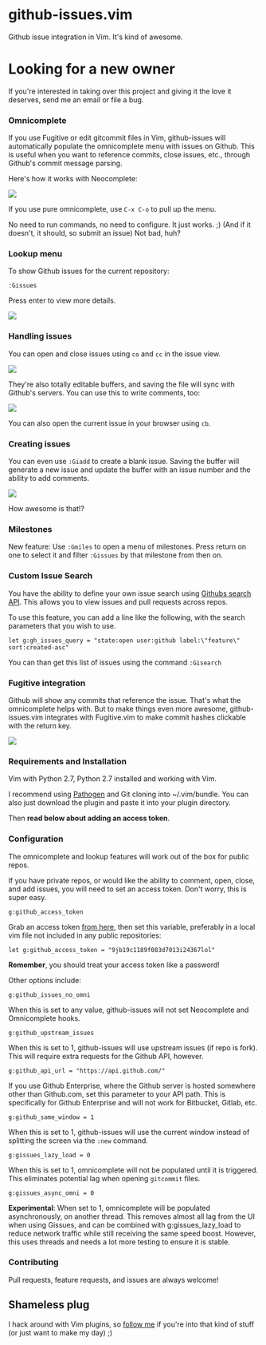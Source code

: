 github-issues.vim
=================

Github issue integration in Vim. It's kind of awesome.

# Looking for a new owner

If you're interested in taking over this project and giving it the love it deserves, send me an email or file a bug.

### Omnicomplete

If you use Fugitive or edit gitcommit files in Vim, github-issues will automatically populate the omnicomplete menu with issues on Github. This is useful when you want to reference commits, close issues, etc., through Github's commit message parsing.

Here's how it works with Neocomplete:

<img src='https://jaxbot.me/pics/vim/vim_gissues2.gif'>

If you use pure omnicomplete, use `C-x C-o` to pull up the menu.

No need to run commands, no need to configure. It just works. ;) (And if it doesn't, it should, so submit an issue) Not bad, huh?

### Lookup menu

To show Github issues for the current repository:
```
:Gissues
```

Press enter to view more details.

<img src='https://jaxbot.me/pics/vim/vim-github-issues-1.gif'>

### Handling issues

You can open and close issues using `co` and `cc` in the issue view.

<img src='https://jaxbot.me/pics/vim/vim-github-issues-2.gif'>

They're also totally editable buffers, and saving the file will sync with Github's servers. You can use this to write comments, too:

<img src='https://jaxbot.me/pics/vim/vim-github-issues-4.gif'>

You can also open the current issue in your browser using `cb`.

### Creating issues

You can even use `:Giadd` to create a blank issue. Saving the buffer will generate a new issue and update the buffer with an issue number and the ability to add comments.

<img src='https://jaxbot.me/pics/vim/vim-github-issues-6.gif'>

How awesome is that!?

### Milestones

New feature: Use `:Gmiles` to open a menu of milestones. Press return on one to select it and filter `:Gissues` by that milestone from then on.

### Custom Issue Search

You have the ability to define your own issue search using [Githubs search API](https://developer.github.com/v3/search/). This allows you to view issues and pull requests across repos.

To use this feature, you can add a line like the following, with the search parameters that you wish to use.

```vim
let g:gh_issues_query = "state:open user:github label:\"feature\" sort:created-asc"
```

You can than get this list of issues using the command `:Gisearch`

### Fugitive integration

Github will show any commits that reference the issue. That's what the omnicomplete helps with. But to make things even more awesome, github-issues.vim integrates with Fugitive.vim to make commit hashes clickable with the return key.

<img src='https://jaxbot.me/pics/vim/vim-github-issues-3.gif'>

### Requirements and Installation

Vim with Python 2.7, Python 2.7 installed and working with Vim.

I recommend using [Pathogen](https://github.com/tpope/vim-pathogen) and Git cloning into ~/.vim/bundle. You can also just download the plugin and paste it into your plugin directory.

Then **read below about adding an access token**.

### Configuration

The omnicomplete and lookup features will work out of the box for public repos.

If you have private repos, or would like the ability to comment, open, close, and add issues, you will need to set an access token. Don't worry, this is super easy.

```
g:github_access_token
```

Grab an access token [from here](
https://github.com/settings/tokens/new), then set this variable, preferably in a local vim file not included in any public repositories:

`let g:github_access_token = "9jb19c1189f083d7013i24367lol"`

**Remember**, you should treat your access token like a password!


Other options include:

```
g:github_issues_no_omni
```

When this is set to any value, github-issues will not set Neocomplete and Omnicomplete hooks.


```
g:github_upstream_issues
```

When this is set to 1, github-issues will use upstream issues (if repo is fork). This will require extra requests for the Github API, however.

```
g:github_api_url = "https://api.github.com/"
```

If you use Github Enterprise, where the Github server is hosted somewhere other than Github.com, set this parameter to your API path. This is specifically for Github Enterprise and will not work for Bitbucket, Gitlab, etc.

```
g:github_same_window = 1
```

When this is set to 1, github-issues will use the current window instead of splitting the screen via the `:new` command.

```
g:gissues_lazy_load = 0
```

When this is set to 1, omnicomplete will not be populated until it is triggered. This eliminates potential lag when opening `gitcommit` files.

```
g:gissues_async_omni = 0
```

**Experimental**: When set to 1, omnicomplete will be populated asynchronously, on another thread. This removes almost all lag from the UI when using Gissues, and can be combined with g:gissues_lazy_load to reduce network traffic while still receiving the same speed boost. However, this uses threads and needs a lot more testing to ensure it is stable.

### Contributing

Pull requests, feature requests, and issues are always welcome!

## Shameless plug

I hack around with Vim plugins, so [follow me](https://github.com/jaxbot) if you're into that kind of stuff (or just want to make my day) ;)

